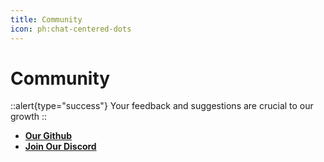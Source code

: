 ```yaml
---
title: Community
icon: ph:chat-centered-dots
---
```


# Community
::alert{type="success"}
Your feedback and suggestions are crucial to our growth
::

- **[Our Github](https://github.com/codedog-ai/codedog)** 
- **[Join Our Discord](https://discord.gg/tdDkEvKA)**
